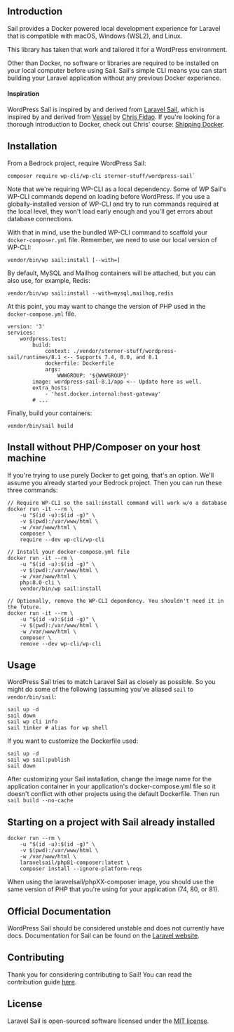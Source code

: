 ## Introduction

Sail provides a Docker powered local development experience for Laravel that is compatible with macOS, Windows (WSL2), and Linux.

This library has taken that work and tailored it for a WordPress environment.

Other than Docker, no software or libraries are required to be installed on your local computer before using Sail. Sail's simple CLI means you can start building your Laravel application without any previous Docker experience.

#### Inspiration

WordPress Sail is inspired by and derived from [Laravel Sail](https://github.com/laravel/sail), which is inspired by and derived from [Vessel](https://github.com/shipping-docker/vessel) by [Chris Fidao](https://github.com/fideloper). If you're looking for a thorough introduction to Docker, check out Chris' course: [Shipping Docker](https://serversforhackers.com/shipping-docker).

## Installation

From a Bedrock project, require WordPress Sail:

```
composer require wp-cli/wp-cli sterner-stuff/wordpress-sail`
```

Note that we're requiring WP-CLI as a local dependency. Some of WP Sail's WP-CLI commands depend on loading before WordPress. If you use a globally-installed version of WP-CLI and try to run commands required at the local level, they won't load early enough and you'll get errors about database connections.

With that in mind, use the bundled WP-CLI command to scaffold your `docker-composer.yml` file. Remember, we need to use our local version of WP-CLI:

```
vendor/bin/wp sail:install [--with=]
```

By default, MySQL and Mailhog containers will be attached, but you can also use, for example, Redis:

```
vendor/bin/wp sail:install --with=mysql,mailhog,redis
```

At this point, you may want to change the version of PHP used in the `docker-compose.yml` file.

```
version: '3'
services:
    wordpress.test:
        build:
            context: ./vendor/sterner-stuff/wordpress-sail/runtimes/8.1 <-- Supports 7.4, 8.0, and 8.1
            dockerfile: Dockerfile
            args:
                WWWGROUP: '${WWWGROUP}'
        image: wordpress-sail-8.1/app <-- Update here as well.
        extra_hosts:
            - 'host.docker.internal:host-gateway'
        # ...
```

Finally, build your containers:

```
vendor/bin/sail build
```

## Install without PHP/Composer on your host machine

If you're trying to use purely Docker to get going, that's an option. We'll assume you already started your Bedrock project. Then you can run these three commands:

```
// Require WP-CLI so the sail:install command will work w/o a database
docker run -it --rm \
	-u "$(id -u):$(id -g)" \
	-v $(pwd):/var/www/html \
	-w /var/www/html \
	composer \
	require --dev wp-cli/wp-cli 

// Install your docker-compose.yml file
docker run -it --rm \
	-u "$(id -u):$(id -g)" \
	-v $(pwd):/var/www/html \
	-w /var/www/html \
	php:8.0-cli \
	vendor/bin/wp sail:install

// Optionally, remove the WP-CLI dependency. You shouldn't need it in the future.
docker run -it --rm \
	-u "$(id -u):$(id -g)" \
	-v $(pwd):/var/www/html \
	-w /var/www/html \
	composer \
	remove --dev wp-cli/wp-cli
```

## Usage

WordPress Sail tries to match Laravel Sail as closely as possible. So you might do some of the following (assuming you've aliased `sail` to `vendor/bin/sail`:

```
sail up -d
sail down
sail wp cli info
sail tinker # alias for wp shell
```

If you want to customize the Dockerfile used:

```
sail up -d
sail wp sail:publish
sail down
```

After customizing your Sail installation, change the image name for the application container in your application's docker-compose.yml file so it doesn't conflict with other projects using the default Dockerfile. Then run `sail build --no-cache`

## Starting on a project with Sail already installed

```
docker run --rm \
    -u "$(id -u):$(id -g)" \
    -v $(pwd):/var/www/html \
    -w /var/www/html \
    laravelsail/php81-composer:latest \
    composer install --ignore-platform-reqs
```

When using the laravelsail/phpXX-composer image, you should use the same version of PHP that you're using for your application (74, 80, or 81).

## Official Documentation

WordPress Sail should be considered unstable and does not currently have docs. Documentation for Sail can be found on the [Laravel website](https://laravel.com/docs/sail).

## Contributing

Thank you for considering contributing to Sail! You can read the contribution guide [here](.github/CONTRIBUTING.md).

## License

Laravel Sail is open-sourced software licensed under the [MIT license](LICENSE.md).
